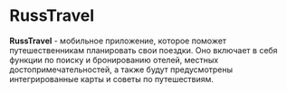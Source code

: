 # RussTravel
**RussTravel** - мобильное приложение, которое поможет путешественникам планировать свои поездки. Оно включает в себя функции по поиску и бронированию отелей, местных достопримечательностей, а также будут предусмотрены интегрированные карты и советы по путешествиям.
